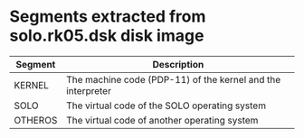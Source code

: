 # Segments extracted from solo.rk05.dsk disk image

|Segment|Description                                                |
|-------|-----------------------------------------------------------|
|KERNEL |The machine code (PDP-11) of the kernel and the interpreter|
|SOLO   |The virtual code of the SOLO operating system              |
|OTHEROS|The virtual code of another operating system               |

